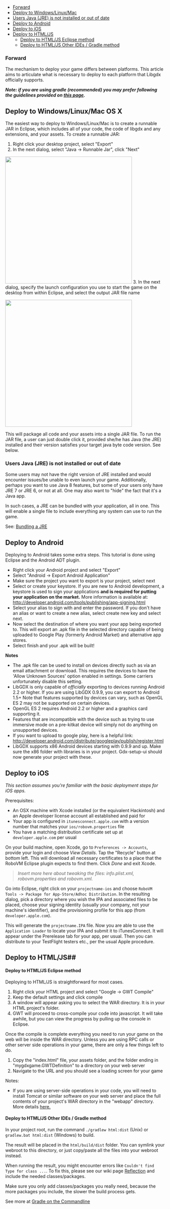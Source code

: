 ###  ###

* [Forward](#forward)
* [Deploy to Windows/Linux/Mac](#deploy-to-windowslinuxmac-os-x)
 * [Users Java (JRE) is not installed or out of date](#users-java-jre-is-not-installed-or-out-of-date)
* [Deploy to Android](#deploy-to-android)
* [Deploy to iOS](#deploy-to-ios)
* [Deploy to HTML/JS](#deploy-to-htmljs)
    + [Deploy to HTML/JS Eclipse method](#deploy-to-htmljs-eclipse-method)
    + [Deploy to HTML/JS Other IDEs / Gradle method](#deploy-to-htmljs-other-ides--gradle-method)

### <a id="Forward"></a>Forward ###
The mechanism to deploy your game differs between platforms. This article aims to articulate what is necessary to deploy to each platform that Libgdx officially supports.

**_Note: if you are using gradle (recommended) you may prefer following the guidelines provided on [this page](https://github.com/libgdx/libgdx/wiki/Gradle-on-the-Commandline#packaging-the-project)._**

## <a id="Deploy_to_Windows/Linux/Mac"></a>Deploy to Windows/Linux/Mac OS X ##
The easiest way to deploy to Windows/Linux/Mac is to create a runnable JAR in Eclipse, which includes all of your code, the code of libgdx and any extensions, and your assets. To create a runnable JAR:

  1. Right click your desktop project, select "Export"
  2. In the next dialog, select "Java -> Runnable Jar", click "Next"

<img src="http://libgdx.badlogicgames.com/uploads/Screen%20Shot%202013-08-23%20at%2011.12.45-xTDyPTSMu2.png" width="400"></img>
  3. In the next dialog, specify the launch configuration you use to start the game on the desktop from within Eclipse, and select the output JAR file name

<img src="http://libgdx.badlogicgames.com/uploads/Screen%20Shot%202013-08-23%20at%2011.16.10-0STXrLHoAH.png" width="400"></img>

This will package all code and your assets into a single JAR file. To run the JAR file, a user can just double click it, provided she/he has Java (the JRE) installed and their version satisfies your target java byte code version. See below.

### Users Java (JRE) is not installed or out of date

Some users may not have the right version of JRE installed and would encounter issues/be unable to even launch your game. Additionally, perhaps you want to use Java 8 features, but some of your users only have JRE 7 or JRE 6, or not at all. One may also want to "hide" the fact that it's a Java app.

In such cases, a JRE can be bundled with your application, all in one. This will enable a single file to include everything any system can use to run the game.

See: [Bundling a JRE](https://github.com/libgdx/libgdx/wiki/Bundling-a-JRE)

## <a id="Deploy_to_Android"></a>Deploy to Android ##
Deploying to Android takes some extra steps. This tutorial is done using Eclipse and the Android ADT plugin.
- Right click your Android project and select "Export"
- Select "Android -> Export Android Application"
- Make sure the project you want to export is your project, select next
- Select or create your keystore. If you are new to Android development, a keystore is used to sign your applications **and is required for putting your application on the market.** More information is available at: http://developer.android.com/tools/publishing/app-signing.html
- Select your alias to sign with and enter the password. If you don't have an alias or want to create a new alias, select create new key and select next.
- Now select the destination of where you want your app being exported to. This will export an .apk file in the selected directory capable of being uploaded to Google Play (formerly Android Market) and alternative app stores.
- Select finish and your .apk will be built! 

**Notes**
- The .apk file can be used to install on devices directly such as via an email attachment or download. This requires the devices to have the 'Allow Unknown Sources' option enabled in settings. Some carriers unfortunately disable this setting.
- LibGDX is only capable of *officially* exporting to devices running Android 2.2 or higher. If you are using LibGDX 0.9.9, you can export to Android 1.5+ Note that features supported by devices can vary, such as OpenGL ES 2 may not be supported on certain devices. 
- OpenGL ES 2 requires Android 2.2 or higher and a graphics card supporting it.
- Features that are incompatible with the device such as trying to use immersive mode on a pre-kitkat device will simply not do anything on unsupported devices.
- If you want to upload to google play, here is a helpful link: http://developer.android.com/distribute/googleplay/publish/register.html
- LibGDX supports x86 Android devices starting with 0.9.9 and up. Make sure the x86 folder with libraries is in your project. Gdx-setup-ui should now generate your project with these. 

## <a id="Deploy_to_iOS"></a>Deploy to iOS ##
*This section assumes you're familiar with the basic deployment steps for iOS apps.*

Prerequisites:
 * An OSX machine with Xcode installed (or the equivalent Hackintosh) and an Apple developer license account all established and paid for
 * Your app is configured in `itunesconnect.apple.com` with a version number that matches your `ios/robovm.properties` file
 * You have a matching distribution certificate set up at `developer.apple.com` per usual

On your build machine, open Xcode, go to `Preferences -> Accounts`, provide your login and choose *View Details*. Tap the "Recycle" button at bottom left. This will download all necessary certificates to a place that the RoboVM Eclipse plugin expects to find them. Click *Done* and exit Xcode.

> *Insert more here about tweaking the files: info.plist.xml, robovm.properties and robovm.xml.*

Go into Eclipse, right click on your `projectname-ios` and choose `RoboVM Tools -> Package for App-Store/Adhoc Distribution`.  In the resulting dialog, pick a directory where you wish the IPA and associated files to be placed, choose your signing identity (usually your company, not your machine's identifier), and the provisioning profile for this app (from `developer.apple.com`).

This will generate the `projectname.IPA` file. Now you are able to use the `Application Loader` to locate your IPA and submit it to iTunesConnect. It will appear under the Prerelease tab for your app, per usual. Then you can distribute to your TestFlight testers etc., per the usual Apple procedure.


## <a id="Deploy_to_HTML/JS"></a>Deploy to HTML/JS##
#### <a id="Deploy_to_HTML/JS_Eclipse"></a>Deploy to HTML/JS Eclipse method
Deploying to HTML/JS is straightforward for most cases.
  1. Right click your HTML project and select "Google -> GWT Compile"
  2. Keep the default settings and click compile
  3. A window will appear asking you to select the WAR directory. It is in your HTML project's folder.
  4. GWT will proceed to cross-compile your code into javascript. It will take awhile, but you can view the progress by pulling up the console in Eclipse.

Once the compile is complete everything you need to run your game on the web will be inside the WAR directory. Unless you are using RPC calls or other server side operations in your game, there are only a few things left to do.
  1. Copy the "index.html" file, your assets folder, and the folder ending in "mygdxgame.GWTDefinition" to a directory on your web server
  2. Navigate to the URL and you should see a loading screen for your game

Notes:
  * If you are using server-side operations in your code, you will need to install Tomcat or similar software on your web server and place the full contents of your project's WAR directory in the "webapp" directory. More details [here.](https://tomcat.apache.org/tomcat-6.0-doc/appdev/deployment.html)  

#### <a id="Deploy_to_HTML/JS_Gradle"></a>Deploy to HTML/JS Other IDEs / Gradle method
In your project root, run the command `./gradlew html:dist` (Unix) or `gradlew.bat html:dist` (Windows) to build.

The result will be placed in the `html/build/dist` folder. You can symlink your webroot to this directory, or just copy/paste all the files into your webroot instead.

When running the result, you might encounter errors like `Couldn't find Type for class ...`. To fix this, please see our wiki page [Reflection](https://github.com/libgdx/libgdx/wiki/Reflection) and include the needed classes/packages.

Make sure you only add classes/packages you really need, because the more packages you include, the slower the build process gets. 

See more at [Gradle on the Commandline](https://github.com/libgdx/libgdx/wiki/Gradle-on-the-Commandline#packaging-for-the-web)